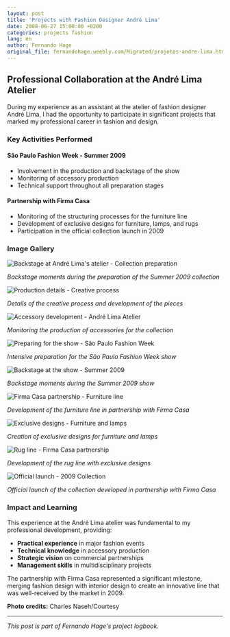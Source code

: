 ```yaml
---
layout: post
title: 'Projects with Fashion Designer André Lima'
date: 2008-06-27 15:00:00 +0200
categories: projects fashion
lang: en
author: Fernando Hage
original_file: fernandohage.weebly.com/Migrated/projetos-andre-lima.html
---
```


## Professional Collaboration at the André Lima Atelier

During my experience as an assistant at the atelier of fashion designer André Lima, I had the opportunity to participate in significant projects that marked my professional career in fashion and design.

### Key Activities Performed

#### São Paulo Fashion Week - Summer 2009

- Involvement in the production and backstage of the show
- Monitoring of accessory production
- Technical support throughout all preparation stages

#### Partnership with Firma Casa

- Monitoring of the structuring processes for the furniture line
- Development of exclusive designs for furniture, lamps, and rugs
- Participation in the official collection launch in 2009

### Image Gallery


![Backstage at André Lima's atelier - Collection preparation](/assets/images/2008-06-27-colaboracao-estilista-andre-lima-projetos-01.jpg)

*Backstage moments during the preparation of the Summer 2009 collection*


![Production details - Creative process](/assets/images/2008-06-27-colaboracao-estilista-andre-lima-projetos-02.jpg)

*Details of the creative process and development of the pieces*


![Accessory development - André Lima Atelier](/assets/images/2008-06-27-colaboracao-estilista-andre-lima-projetos-03.jpg)

*Monitoring the production of accessories for the collection*


![Preparing for the show - São Paulo Fashion Week](/assets/images/2008-06-27-colaboracao-estilista-andre-lima-projetos-04.jpg)

*Intensive preparation for the São Paulo Fashion Week show*


![Backstage at the show - Summer 2009](/assets/images/2008-06-27-colaboracao-estilista-andre-lima-projetos-05.jpg)

*Backstage moments during the Summer 2009 show*


![Firma Casa partnership - Furniture line](/assets/images/2008-06-27-colaboracao-estilista-andre-lima-projetos-06.jpg)

*Development of the furniture line in partnership with Firma Casa*


![Exclusive designs - Furniture and lamps](/assets/images/2008-06-27-colaboracao-estilista-andre-lima-projetos-07.jpg)

*Creation of exclusive designs for furniture and lamps*


![Rug line - Firma Casa partnership](/assets/images/2008-06-27-colaboracao-estilista-andre-lima-projetos-08.jpg)

*Development of the rug line with exclusive designs*


![Official launch - 2009 Collection](/assets/images/2008-06-27-colaboracao-estilista-andre-lima-projetos-09.jpg)

*Official launch of the collection developed in partnership with Firma Casa*

### Impact and Learning

This experience at the André Lima atelier was fundamental to my professional development, providing:

- **Practical experience** in major fashion events
- **Technical knowledge** in accessory production
- **Strategic vision** on commercial partnerships
- **Management skills** in multidisciplinary projects

The partnership with Firma Casa represented a significant milestone, merging fashion design with interior design to create an innovative line that was well-received by the market in 2009.

**Photo credits:** Charles Naseh/Courtesy

---

*This post is part of Fernando Hage's project logbook.*